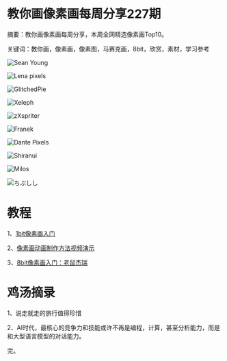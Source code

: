 # 教你画像素画每周分享227期

摘要：教你画像素画每周分享，本周全网精选像素画Top10。

关键词：教你画，像素画，像素图，马赛克画，8bit，欣赏，素材，学习参考


![Sean Young](https://files.mdnice.com/user/10493/7688e0b4-2df6-4e38-8554-43b620cfa698.png)


![Lena pixels](https://files.mdnice.com/user/10493/6d674841-bf48-4dfa-99d2-be774820ef18.png)


![GlitchedPie](https://files.mdnice.com/user/10493/85dab212-e9c3-4d2c-9aa0-eec003cef4e7.png)


![Xeleph](https://files.mdnice.com/user/10493/22cc1035-c334-40d4-9bb9-8ea67d781053.png)


![zXspriter](https://files.mdnice.com/user/10493/bc9321d2-8c26-4041-88a2-072cb5adccfa.png)


![Franek](https://files.mdnice.com/user/10493/b91b0c26-db77-4c88-ad89-4d01c108a257.png)


![Dante Pixels](https://files.mdnice.com/user/10493/4b7ecf4c-d2ce-4827-b40b-a41f915b52bc.png)


![Shiranui](https://files.mdnice.com/user/10493/76484455-2b94-4b9a-bf40-5d43cfca47a7.png)


![Milos](https://files.mdnice.com/user/10493/fb05a3bb-e443-4f32-9157-d6ec641db072.png)


![ちぷしし](https://files.mdnice.com/user/10493/af578021-6001-46d2-afa5-d649d0328896.png)


# 教程

1、[1bit像素画入门](https://mp.weixin.qq.com/s/BIWK-aQO5fYg4b198cuWsw)

2、[像素画动画制作方法视频演示](https://mp.weixin.qq.com/s/QXIxnW2MXkQdWe3rLDy7YQ)

3、[8bit像素画入门：老鼠杰瑞](https://mp.weixin.qq.com/s/0BAQqhTtvMYjxOCB3cu-GA)

# 鸡汤摘录

1、说走就走的旅行值得珍惜

2、AI时代，最核心的竞争力和技能或许不再是编程，计算，甚至分析能力，而是和大型语言模型的对话能力。

完。